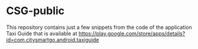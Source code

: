 CSG-public
==========

This repository contains just a few snippets from the code of the application Taxi Guide that is available at https://play.google.com/store/apps/details?id=com.citysmartgo.android.taxiguide

